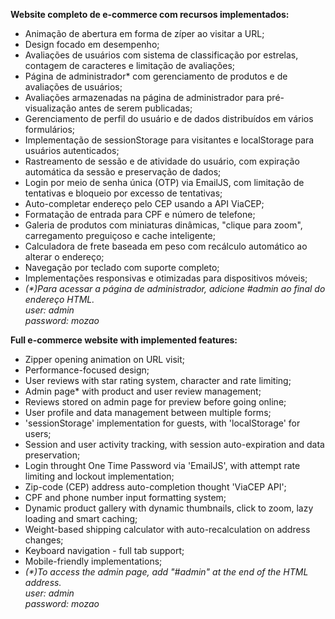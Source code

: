 <strong>Website completo de e-commerce com recursos implementados:</strong>
- Animação de abertura em forma de zíper ao visitar a URL;
- Design focado em desempenho;
- Avaliações de usuários com sistema de classificação por estrelas, contagem de caracteres e limitação de avaliações;
- Página de administrador* com gerenciamento de produtos e de avaliações de usuários;
- Avaliações armazenadas na página de administrador para pré-visualização antes de serem publicadas;
- Gerenciamento de perfil do usuário e de dados distribuídos em vários formulários;
- Implementação de sessionStorage para visitantes e localStorage para usuários autenticados;
- Rastreamento de sessão e de atividade do usuário, com expiração automática da sessão e preservação de dados;
- Login por meio de senha única (OTP) via EmailJS, com limitação de tentativas e bloqueio por excesso de tentativas;
- Auto-completar endereço pelo CEP usando a API ViaCEP;
- Formatação de entrada para CPF e número de telefone;
- Galeria de produtos com miniaturas dinâmicas, "clique para zoom", carregamento preguiçoso e cache inteligente;
- Calculadora de frete baseada em peso com recálculo automático ao alterar o endereço;
- Navegação por teclado com suporte completo;
- Implementações responsivas e otimizadas para dispositivos móveis;
- <i>(*)Para acessar a página de administrador, adicione #admin ao final do endereço HTML.<br>
    user: admin<br>
    password: mozao</i>

<strong>Full e-commerce website with implemented features:</strong>
- Zipper opening animation on URL visit;
- Performance-focused design;
- User reviews with star rating system, character and rate limiting;
- Admin page* with product and user review management;
- Reviews stored on admin page for preview before going online;
- User profile and data management between multiple forms;
- 'sessionStorage' implementation for guests, with 'localStorage' for users;
- Session and user activity tracking, with session auto-expiration and data preservation;
- Login throught One Time Password via 'EmailJS', with attempt rate limiting and lockout implementation;
- Zip-code (CEP) address auto-completion thought 'ViaCEP API';
- CPF and phone number input formatting system;
- Dynamic product gallery with dynamic thumbnails, click to zoom, lazy loading and smart caching;
- Weight-based shipping calculator with auto-recalculation on address changes;
- Keyboard navigation - full tab support;
- Mobile-friendly implementations;
- <i>(*)To access the admin page, add "#admin" at the end of the HTML address.<br>
    user: admin<br>
    password: mozao </i>
